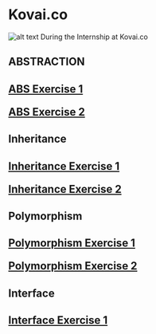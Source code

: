 # Kovai.co 
  ![alt text](![image](https://user-images.githubusercontent.com/96825671/147664536-5cbdf153-a3ae-4578-a0d1-e25862f55806.png))
    During the Internship at Kovai.co

<h2>ABSTRACTION<h2>
   <a href="https://replit.com/@DeepakChakrava1/Abstract1#main.cs">ABS Exercise 1</a>

   <a href="https://replit.com/@DeepakChakrava1/Abstract2#main.cs"> ABS Exercise 2</a>

<h2>Inheritance<h2>

   <a href="https://replit.com/@DeepakChakrava1/Inheritance">Inheritance Exercise 1</a>
   
   <a href="https://replit.com/@DeepakChakrava1/Inheritance2#main.cs">Inheritance Exercise 2</a>

<h2>Polymorphism<h2>

  <a href="https://replit.com/@DeepakChakrava1/Polymorphism1#main.cs">Polymorphism Exercise 1</a>
  
  <a href="https://replit.com/@DeepakChakrava1/Polymorphism2#main.cs">Polymorphism Exercise 2</a>
  
<h2>Interface<h2>
  
  <a href="https://replit.com/@DeepakChakrava1/Ex1-Interface-1">Interface Exercise 1</a>
